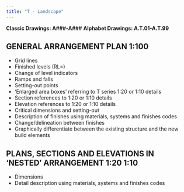 ```yaml
---
title: "T - Landscape"
---
```

**Classic Drawings: A###-A###**
**Alphabet Drawings: A.T.01-A.T.99**
## GENERAL ARRANGEMENT PLAN 1:100

-   Grid lines
-   Finished levels (RL=)
-   Change of level indicators
-   Ramps and falls
-   Setting-out points
-   ‘Enlarged area boxes’ referring to T series 1:20 or 1:10 details
-   Section references to 1:20 or 1:10 details
-   Elevation references to 1:20 or 1:10 details
-   Critical dimensions and setting-out
-   Description of finishes using materials, systems and finishes codes
-   Change/delineation between finishes
-   Graphically differentiate between the existing structure and the new build elements

## PLANS, SECTIONS AND ELEVATIONS IN ‘NESTED’ ARRANGEMENT 1:20 1:10

-   Dimensions
-   Detail description using materials, systems and finishes codes